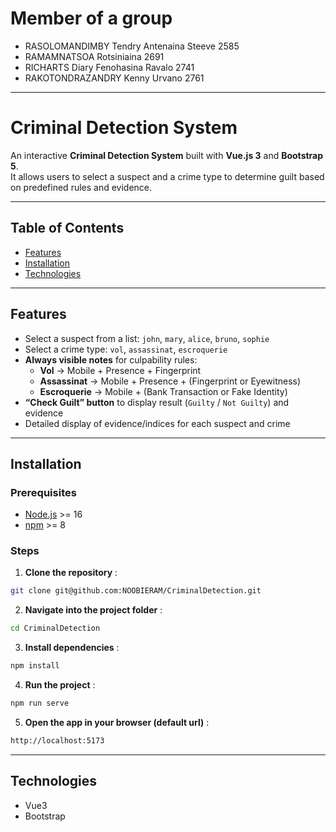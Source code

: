 
# Member of a group
- RASOLOMANDIMBY Tendry Antenaina Steeve 2585
- RAMAMNATSOA Rotsiniaina 2691
- RICHARTS Diary Fenohasina Ravalo 2741
- RAKOTONDRAZANDRY Kenny Urvano 2761

---

# Criminal Detection System

An interactive **Criminal Detection System** built with **Vue.js 3** and **Bootstrap 5**.  
It allows users to select a suspect and a crime type to determine guilt based on predefined rules and evidence.

---
## Table of Contents

- [Features](#features)   
- [Installation](#Installation)   
- [Technologies](#Technologies)  

---

## Features

- Select a suspect from a list: `john`, `mary`, `alice`, `bruno`, `sophie`  
- Select a crime type: `vol`, `assassinat`, `escroquerie`  
- **Always visible notes** for culpability rules:  
  - **Vol** → Mobile + Presence + Fingerprint  
  - **Assassinat** → Mobile + Presence + (Fingerprint or Eyewitness)  
  - **Escroquerie** → Mobile + (Bank Transaction or Fake Identity)  
- **“Check Guilt” button** to display result (`Guilty` / `Not Guilty`) and evidence  
- Detailed display of evidence/indices for each suspect and crime  

---


## Installation

### Prerequisites

- [Node.js](https://nodejs.org/) >= 16
- [npm](https://www.npmjs.com/) >= 8

### Steps

1. **Clone the repository** :
```bash
git clone git@github.com:NOOBIERAM/CriminalDetection.git
```
2. **Navigate into the project folder** :
```bash
cd CriminalDetection
```
3. **Install dependencies** :
```bash
npm install
```
4. **Run the project** :
```bash
npm run serve
```
5. **Open the app in your browser (default url)** :
```bash
http://localhost:5173
```
---
## Technologies
- Vue3
- Bootstrap
